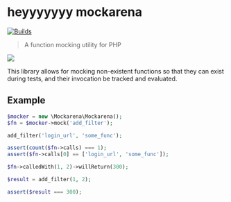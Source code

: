 # heyyyyyyy mockarena

[![Builds](https://img.shields.io/travis/mrkrstphr/mockarena.svg?style=flat-square&maxAge=2592000)](https://travis-ci.org/mrkrstphr/mockarena)

> A function mocking utility for PHP

![](http://i.imgur.com/KBEQEqf.gif)

This library allows for mocking non-existent functions so that they can exist during tests, and their invocation be
tracked and evaluated.

## Example

```php
$mocker = new \Mockarena\Mockarena();
$fn = $mocker->mock('add_filter');

add_filter('login_url', 'some_func');

assert(count($fn->calls) === 1);
assert($fn->calls[0] == ['login_url', 'some_func']);

$fn->calledWith(1, 2)->willReturn(300);

$result = add_filter(1, 2);

assert($result === 300);
```
